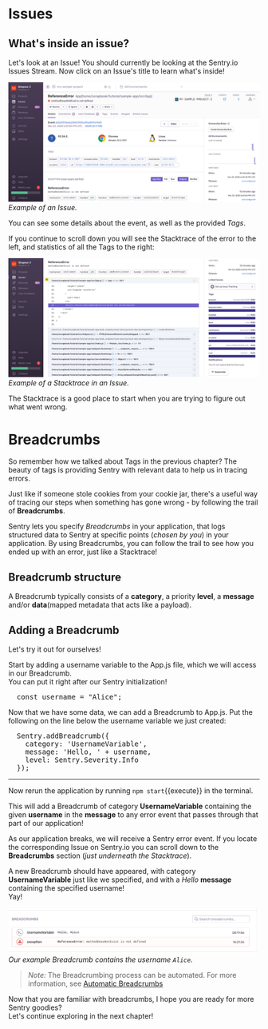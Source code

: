 # Issues

## What's inside an issue?

Let's look at an Issue! You should currently be looking at the Sentry.io Issues Stream. Now click on an Issue's title to learn what's inside!

![Sentry Issue](Images/SentryIssue.PNG 'Sentry Issue')
 *Example of an Issue.*

You can see some details about the event, as well as the provided *Tags*.

If you continue to scroll down you will see the Stacktrace of the error to the left, and statistics of all the Tags to the right:

![Sentry Stacktrace](Images/SentryStackTrace.PNG 'Sentry Stacktrace')
 *Example of a Stacktrace in an Issue.*

The Stacktrace is a good place to start when you are trying to figure out what went wrong.


# Breadcrumbs

So remember how we talked about Tags in the previous chapter? The beauty of tags is providing Sentry with relevant data to help us in tracing errors.  

Just like if someone stole cookies from your cookie jar, there's a useful way of tracing our steps when something has gone wrong - by following the trail of **Breadcrumbs**.


Sentry lets you specify *Breadcrumbs* in your application, that logs structured data to Sentry at specific points (*chosen by you*) in your application. By using Breadcrumbs, you can follow the trail to see how you ended up with an error, just like a Stacktrace!

## Breadcrumb structure

A Breadcrumb typically consists of a **category**, a priority **level**, a **message** and/or **data**(mapped metadata that acts like a payload).

## Adding a Breadcrumb

Let's try it out for ourselves!

Start by adding a username variable to the App.js file, which we will access in our Breadcrumb.  
You can put it right after our Sentry initialization! 

<pre type="file">
  const username = "Alice";
</pre>

Now that we have some data, we can add a Breadcrumb to App.js. Put the following on the line below the username variable we just created:

<pre type="file">
  Sentry.addBreadcrumb({
    category: 'UsernameVariable',
    message: 'Hello, ' + username,
    level: Sentry.Severity.Info
  });
</pre>

---

Now rerun the application by running `npm start`{{execute}} in the terminal.

This will add a Breadcrumb of category **UsernameVariable** containing the given **username** in the **message** to any error event that passes through that part of our application!

As our application breaks, we will receive a Sentry error event. If you locate the corresponding Issue on Sentry.io you can scroll down to the **Breadcrumbs** section (*just underneath the Stacktrace*).  

A new Breadcrumb should have appeared, with category **UsernameVariable** just like we specified, and with a *Hello* **message** containing the specified username!  
Yay!

![Sentry Breadcrumb](Images/SentryBreadcrumbs.PNG 'Sentry Breadcrumb')
 *Our example Breadcrumb contains the username `Alice`.*

> *Note:* The Breadcrumbing process can be automated. For more information, see [Automatic Breadcrumbs](https://docs.sentry.io/enriching-error-data/breadcrumbs/?platform=javascript#automatic-breadcrumbs)

Now that you are familiar with breadcrumbs, I hope you are ready for more Sentry goodies?  
Let's continue exploring in the next chapter!